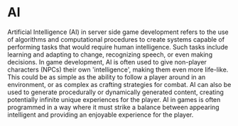 # AI

Artificial Intelligence (AI) in server side game development refers to the use of algorithms and computational procedures to create systems capable of performing tasks that would require human intelligence. Such tasks include learning and adapting to change, recognizing speech, or even making decisions. In game development, AI is often used to give non-player characters (NPCs) their own 'intelligence', making them even more life-like. This could be as simple as the ability to follow a player around in an environment, or as complex as crafting strategies for combat. AI can also be used to generate procedurally or dynamically generated content, creating potentially infinite unique experiences for the player. AI in games is often programmed in a way where it must strike a balance between appearing intelligent and providing an enjoyable experience for the player.